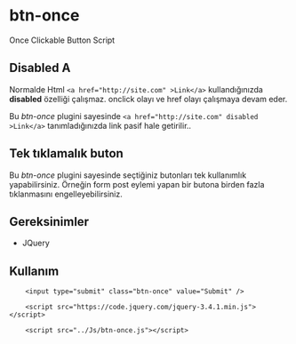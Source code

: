 # btn-once
Once Clickable Button Script

## Disabled A
Normalde Html ```<a href="http://site.com" >Link</a>``` kullandığınızda **disabled** özelliği çalışmaz. onclick olayı ve href olayı çalışmaya devam eder.

Bu *btn-once* plugini sayesinde ```<a href="http://site.com" disabled >Link</a>``` tanımladığınızda link pasif hale getirilir..

## Tek tıklamalık buton

Bu *btn-once* plugini sayesinde seçtiğiniz butonları tek kullanımlık yapabilirsiniz. 
Örneğin form post eylemi yapan bir butona birden fazla tıklanmasını engelleyebilirsiniz.

## Gereksinimler
- JQuery

## Kullanım
```
    <input type="submit" class="btn-once" value="Submit" />
     
    <script src="https://code.jquery.com/jquery-3.4.1.min.js"></script>
    
    <script src="../Js/btn-once.js"></script>
    
```
